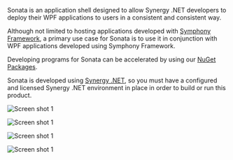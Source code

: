 
Sonata is an application shell designed to allow Synergy .NET developers to deploy their WPF applications to users in a consistent and consistent way.

Although not limited to hosting applications developed with [Symphony Framework](http://symphonyframework.codeplex.com), a primary use case for Sonata is to use it in conjunction with WPF applications developed using Symphony Framework.

Developing programs for Sonata can be accelerated by using our [NuGet Packages](http://www.nuget.org/packages?q=Synergy.Sonata).

Sonata is developed using [Synergy .NET](http://www.synergyde.com/products/development_tools/visual_studio.aspx), so you must have a configured and licensed Synergy .NET environment in place in order to build or run this product.

![Screen shot 1](https://github.com/Synergex/Sonata/wiki/images/screenshot1.png)

![Screen shot 1](https://github.com/Synergex/Sonata/wiki/images/screenshot2.png)

![Screen shot 1](https://github.com/Synergex/Sonata/wiki/images/screenshot3.png)

![Screen shot 1](https://github.com/Synergex/Sonata/wiki/images/screenshot4.png)
